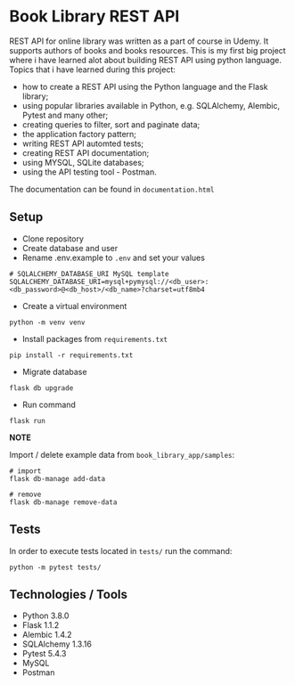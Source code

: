 # Book Library REST API

REST API for online library was written as a part of course in Udemy. It supports authors of books and books resources. This is my first big project where i have learned alot about building REST API using python language. Topics that i have learned during this project:
* how to create a REST API using the Python language and the Flask library;
* using popular libraries available in Python, e.g. SQLAlchemy, Alembic, Pytest and many other;
* creating queries to filter, sort and paginate data;
* the application factory pattern;
* writing REST API automted tests;
* creating REST API documentation;
* using MYSQL, SQLite databases;
* using the API testing tool - Postman.

The documentation can be found in `documentation.html`

## Setup

- Clone repository
- Create database and user
- Rename .env.example to `.env` and set your values
```buildoutcfg
# SQLALCHEMY_DATABASE_URI MySQL template
SQLALCHEMY_DATABASE_URI=mysql+pymysql://<db_user>:<db_password>@<db_host>/<db_name>?charset=utf8mb4
```
- Create a virtual environment
```buildoutcfg
python -m venv venv
```
- Install packages from `requirements.txt`
```buildoutcfg
pip install -r requirements.txt
```
- Migrate database
```buildoutcfg
flask db upgrade
```
- Run command
```buildoutcfg
flask run
```


**NOTE**

Import / delete example data from `book_library_app/samples`:

```buildoutcfg
# import
flask db-manage add-data

# remove
flask db-manage remove-data
```

## Tests

In order to execute tests located in `tests/` run the command:

```buildoutcfg
python -m pytest tests/
```

## Technologies / Tools

- Python 3.8.0
- Flask 1.1.2
- Alembic 1.4.2
- SQLAlchemy 1.3.16
- Pytest 5.4.3
- MySQL
- Postman

